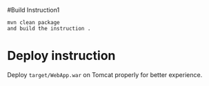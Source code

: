 

#Build Instruction1


```
mvn clean package
and build the instruction .
```

#   Deploy instruction

Deploy ```target/WebApp.war``` on Tomcat properly for better experience.


